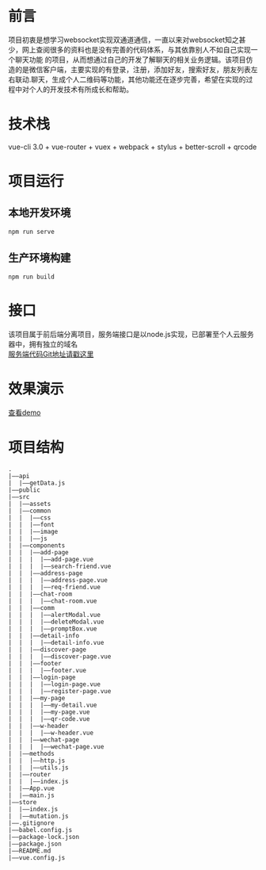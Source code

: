 # 前言
项目初衷是想学习websocket实现双通道通信，一直以来对websocket知之甚少，网上查阅很多的资料也是没有完善的代码体系，与其依靠别人不如自己实现一个聊天功能
的项目，从而想通过自己的开发了解聊天的相关业务逻辑。该项目仿造的是微信客户端，主要实现的有登录，注册，添加好友，搜索好友，朋友列表左右联动.聊天，生成个人二维码等功能，其他功能还在逐步完善，希望在实现的过程中对个人的开发技术有所成长和帮助。
# 技术栈
vue-cli 3.0 + vue-router + vuex + webpack + stylus + better-scroll + qrcode
# 项目运行
## 本地开发环境
`npm run serve`
## 生产环境构建
`npm run build`
# 接口
该项目属于前后端分离项目，服务端接口是以node.js实现，已部署至个人云服务器中，拥有独立的域名  
[服务端代码Git地址请戳这里](https://github.com/wenbo0308/vue-wechat-serve)
# 效果演示
[查看demo](http://www.liwenbo.top)
# 项目结构
```
.
|——api
|  |——getData.js
|——public
|——src
|  |——assets
|  |——common
|  |  |——css
|  |  |——font
|  |  |——image
|  |  |——js
|  |——components
|  |  |——add-page
|  |  |  |——add-page.vue
|  |  |  |——search-friend.vue
|  |  |——address-page
|  |  |  |——address-page.vue
|  |  |  |——req-friend.vue
|  |  |——chat-room
|  |  |  |——chat-room.vue
|  |  |——comm
|  |  |  |——alertModal.vue
|  |  |  |——deleteModal.vue
|  |  |  |——promptBox.vue
|  |  |——detail-info
|  |  |  |——detail-info.vue
|  |  |——discover-page
|  |  |  |——discover-page.vue
|  |  |——footer
|  |  |  |——footer.vue
|  |  |——login-page
|  |  |  |——login-page.vue
|  |  |  |——register-page.vue
|  |  |——my-page
|  |  |  |——my-detail.vue
|  |  |  |——my-page.vue
|  |  |  |——qr-code.vue
|  |  |——w-header
|  |  |  |——w-header.vue
|  |  |——wechat-page
|  |  |  |——wechat-page.vue
|  |——methods
|  |  |——http.js
|  |  |——utils.js
|  |——router
|  |  |——index.js
|  |——App.vue
|  |——main.js
|——store
|  |——index.js
|  |——mutation.js
|——.gitignore
|——babel.config.js
|——package-lock.json
|——package.json
|——README.md
|——vue.config.js
```
